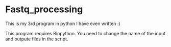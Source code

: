 # Fastq_processing

This is my 3rd program in python I have even written :)

This program requires Biopython.
You need to change the name of the input and outpute files in the script.
